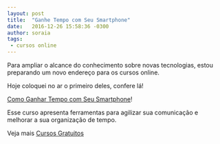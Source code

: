 ```yaml
---
layout: post
title:  "Ganhe Tempo com Seu Smartphone"
date:   2016-12-26 15:58:36 -0300
author: soraia
tags: 
 - cursos online
---
```


Para ampliar o alcance do conhecimento sobre novas tecnologias, estou preparando um novo endereço para os cursos online.

Hoje coloquei no ar o primeiro deles, confere lá!

[Como Ganhar Tempo com Seu Smartphone](https://academia-inovadores.appspot.com/ganhartempo_smartphone)!

Esse curso apresenta ferramentas para agilizar sua comunicação e melhorar a sua organização de tempo. 

Veja mais [Cursos Gratuitos](/cursos/)